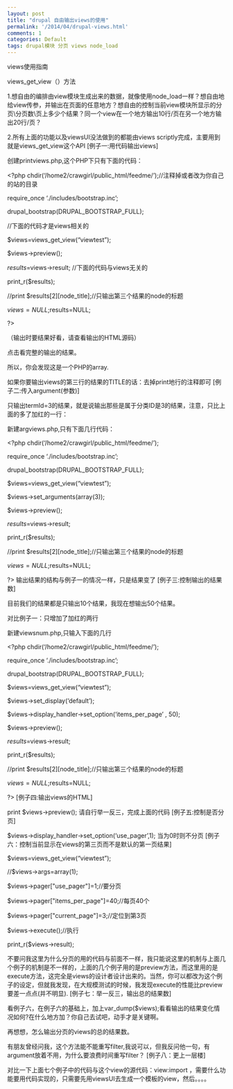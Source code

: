 ```yaml
---
layout: post
title: "drupal 自由输出views的使用"
permalink: '/2014/04/drupal-views.html'
comments: 1
categories: Default
tags: drupal模块 分页 views node_load
---
```

views使用指南  
  
views_get_view（）方法  
  
  
  
1.想自由的编排由view模块生成出来的数据，就像使用node_load一样？想自由地给view传参，并输出在页面的任意地方？想自由的控制当前view模块所显示的分页\分页数\页上多少个结果？同一个view在一个地方输出10行/页在另一个地方输出20行/页？  
  
  
  
2.所有上面的功能以及viewsUI没法做到的都能由views scriptly完成，主要用到就是views_get_view这个API [例子一:用代码输出views]  
  
  
  
创建printviews.php,这个PHP下只有下面的代码：  
  
  
  
&lt;?php chdir(‘/home2/crawgirl/public_html/feedme/’);//注释掉或者改为你自己的站的目录  
  
  
  
require_once ‘./includes/bootstrap.inc’;  
  
  
  
drupal_bootstrap(DRUPAL_BOOTSTRAP_FULL);  
  
  
  
//下面的代码才是views相关的  
  
  
  
$views=views_get_view(“viewtest”);  
  
  
  
$views-&gt;preview();  
  
  
  
$results=$views-&gt;result; //下面的代码与views无关的  
  
  
  
print_r($results);  
  
  
  
//print $results[2][node_title];//只输出第三个结果的node的标题  
  
  
  
$views=NULL;$results=NULL;  
  
  
  
?&gt;  
  
  
  
（输出时要结果好看，请查看输出的HTML源码）  
  
  
  
点击看完整的输出的结果。  
  
  
  
所以，你会发现这是一个PHP的array.  
  
  
  
如果你要输出views的第三行的结果的TITLE的话：去掉print地行的注释即可 [例子二:传入argument(参数)]  
  
  
  
只输出termId=3的结果，就是说输出那些是属于分类ID是3的结果，注意，只比上面的多了加红的一行：  
  
  
  
新建argviews.php,只有下面几行代码：  
  
  
  
&lt;?php chdir(‘/home2/crawgirl/public_html/feedme/’);  
  
  
  
require_once ‘./includes/bootstrap.inc’;  
  
  
  
drupal_bootstrap(DRUPAL_BOOTSTRAP_FULL);  
  
  
  
$views=views_get_view(“viewtest”);  
  
  
  
$views-&gt;set_arguments(array(3));  
  
  
  
$views-&gt;preview();  
  
  
  
$results=$views-&gt;result;  
  
  
  
print_r($results);  
  
  
  
//print $results[2][node_title];//只输出第三个结果的node的标题  
  
  
  
$views=NULL;$results=NULL;  
  
  
  
?&gt; 输出结果的结构与例子一的情况一样，只是结果变了 [例子三:控制输出的结果数]  
  
  
  
目前我们的结果都是只输出10个结果，我现在想输出50个结果。  
  
  
  
对比例子一：只增加了加红的两行  
  
  
  
新建viewsnum.php,只输入下面的几行  
  
  
  
&lt;?php chdir(‘/home2/crawgirl/public_html/feedme/’);  
  
  
  
require_once ‘./includes/bootstrap.inc’;  
  
  
  
drupal_bootstrap(DRUPAL_BOOTSTRAP_FULL);  
  
  
  
$views=views_get_view(“viewtest”);  
  
  
  
$views-&gt;set_display(‘default’);  
  
  
  
$views-&gt;display_handler-&gt;set_option(‘items_per_page’ , 50);  
  
  
  
$views-&gt;preview();  
  
  
  
$results=$views-&gt;result;  
  
  
  
print_r($results);  
  
  
  
//print $results[2][node_title];//只输出第三个结果的node的标题  
  
  
  
$views=NULL;$results=NULL;  
  
  
  
?&gt; [例子四:输出views的HTML]  
  
  
  
print $views-&gt;preview(); 请自行举一反三，完成上面的代码 [例子五:控制是否分页]  
  
  
  
$views-&gt;display_handler-&gt;set_option(‘use_pager’,1); 当为0时则不分页 [例子六：控制当前显示在views的第三页而不是默认的第一页结果]  
  
  
  
$views=views_get_view(“viewtest”);  
  
  
  
//$views-&gt;args=array(1);  
  
  
  
$views-&gt;pager["use_pager"]=1;//要分页  
  
  
  
$views-&gt;pager["items_per_page"]=40;//每页40个  
  
  
  
$views-&gt;pager["current_page"]=3;//定位到第3页  
  
  
  
$views-&gt;execute();//执行  
  
  
  
print_r($views-&gt;result);  
  
  
  
不要问我这里为什么分页的用的代码与前面不一样，我只能说这里的机制与上面几个例子的机制是不一样的，上面的几个例子用的是preview方法，而这里用的是execute方法，这完全是views的设计者设计出来的。当然，你可以都改为这个例子的设定，但就我发现，在大规模测试的时候，我发现execute的性能比preview要差一点点(并不明显). [例子七：举一反三，输出总的结果数]  
  
  
  
看例子六，在例子六的基础上，加上var_dump($views);看看输出的结果变化情况如何?在什么地方加？你自己去试吧，动手才是关键啊。  
  
  
  
再想想，怎么输出分页的views的总的结果数。  
  
  
  
有朋友曾经问我，这个方法能不能重写filter,我说可以，但我反问他一句，有argument放着不用，为什么要浪费时间重写filter？ [例子八：更上一层楼]  
  
  
  
对比一下上面七个例子中的代码与这个view的源代码：view:import ，需要什么功能要用代码实现的，只需要先用viewsUI去生成一个模板的view，然后。。。。